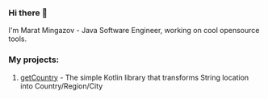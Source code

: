 ### Hi there 👋
I'm Marat Mingazov - Java Software Engineer, working on cool opensource tools.

### My projects:
1. [getCountry](https://github.com/MaratMingazovOrg/getCountry) - The simple Kotlin library that transforms String location into Country/Region/City

<!--
**MaratMingazov/MaratMingazov** is a ✨ _special_ ✨ repository because its `README.md` (this file) appears on your GitHub profile.

Here are some ideas to get you started:

- 🔭 I’m currently working on ...
- 🌱 I’m currently learning ...
- 👯 I’m looking to collaborate on ...
- 🤔 I’m looking for help with ...
- 💬 Ask me about ...
- 📫 How to reach me: ...
- 😄 Pronouns: ...
- ⚡ Fun fact: ...
-->
